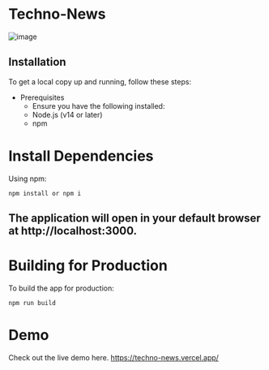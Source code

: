 
# Techno-News


![image](https://github.com/user-attachments/assets/ece1efc6-dac6-4f94-94b6-8e3c340da337)

## Installation
To get a local copy up and running, follow these steps:

- Prerequisites
    - Ensure you have the following installed:
    - Node.js (v14 or later)
    - npm 


# Install Dependencies
Using npm:

    npm install or npm i


## The application will open in your default browser at http://localhost:3000.

# Building for Production
To build the app for production:
    
    npm run build



# Demo
Check out the live demo here. https://techno-news.vercel.app/
